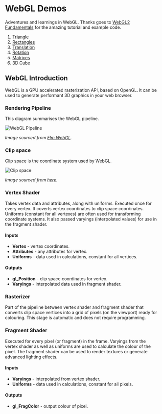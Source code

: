 # WebGL Demos

Adventures and learnings in WebGL. Thanks goes to [WebGL2 Fundamentals](https://webgl2fundamentals.org/) for the amazing tutorial and example code.

1.  [Triangle](https://dtcristo.github.io/webgl-demos/triangle/)
2.  [Rectangles](https://dtcristo.github.io/webgl-demos/rectangles/)
3.  [Translation](https://dtcristo.github.io/webgl-demos/translation/)
4.  [Rotation](https://dtcristo.github.io/webgl-demos/rotation/)
5.  [Matrices](https://dtcristo.github.io/webgl-demos/matrices/)
6.  [3D Cube](https://dtcristo.github.io/webgl-demos/3d-cube/)

## WebGL Introduction

WebGL is a GPU accelerated rasterization API, based on OpenGL. It can be used to generate performant 3D graphics in your web browser.

### Rendering Pipeline
This diagram summarises the WebGL pipeline.

![WebGL Pipeline](https://raw.github.com/dtcristo/webgl-demos/master/images/pipeline.png)

*Image sourced from [Elm WebGL](https://github.com/elm-community/webgl).*

### Clip space
Clip space is the coordinate system used by WebGL.

![Clip space](https://raw.github.com/dtcristo/webgl-demos/master/images/clipspace.png)

*Image sourced from [here](https://scs.senecac.on.ca/~gam666/pages/content/3dmat.html).*

### Vertex Shader
Takes vertex data and attributes, along with uniforms. Executed once for every vertex. It coverts vertex coordinates to clip space coordinates. Uniforms (constant for all vertexes) are often used for transforming coordinate systems. It also passed varyings (interpolated values) for use in the fragment shader.

#### Inputs
* **Vertex** - vertex coordinates.
* **Attributes** - any attributes for vertex.
* **Uniforms** - data used in calculations, constant for all vertices.

#### Outputs
* **gl_Position** - clip space coordinates for vertex.
* **Varyings** - interpolated data used in fragment shader.

### Rasterizer
Part of the pipeline between vertex shader and fragment shader that converts clip space vertices into a grid of pixels (on the viewport) ready for colouring. This stage is automatic and does not require programming.

### Fragment Shader
Executed for every pixel (or fragment) in the frame. Varyings from the vertex shader as well as uniforms are used to calculate the colour of the pixel. The fragment shader can be used to render textures or generate advanced lighting effects.

#### Inputs
* **Varyings** - interpolated from vertex shader.
* **Uniforms** - data used in calculations, constant for all pixels.

#### Outputs
* **gl_FragColor** - output colour of pixel.
